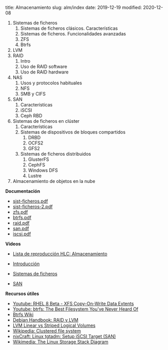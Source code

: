 title: Almacenamiento
slug: alm/index
date: 2019-12-19
modified: 2020-12-08

1. Sistemas de ficheros
    1. Sistemas de ficheros clásicos. Características
	1. Sistemas de ficheros. Funcionalidades avanzadas
	1. ZFS
	1. Btrfs
1. LVM
1. RAID
    1. Intro
    1. Uso de RAID software
    1. Uso de RAID hardware
1. NAS
    1. Usos y protocolos habituales
	1. NFS
	1. SMB y CIFS
1. SAN
    1. Características
    1. iSCSI
	1. Ceph RBD
1. Sistemas de ficheros en clúster
    1. Características
	1. Sistemas de dispositivos de bloques compartidos
	    1. DRBD
	    1. OCFS2
		1. GFS2
	1. Sistemas de ficheros distribuidos
	    1. GlusterFS
		1. CephFS
		1. Windows DFS
		1. Lustre
1. Almacenamiento de objetos en la nube

**Documentación**

* [sist-ficheros.pdf](https://github.com/albertomolina/beamer-focus/raw/main/sist-ficheros.pdf)
* [sist-ficheros-2.pdf](https://github.com/albertomolina/beamer-focus/raw/main/sist-ficheros-2.pdf)
* [zfs.pdf](https://github.com/albertomolina/beamer-focus/raw/main/zfs.pdf)
* [btrfs.pdf](https://github.com/albertomolina/beamer-focus/raw/main/btrfs.pdf)
* [raid.pdf](https://github.com/albertomolina/beamer-focus/raw/main/raid.pdf)
* [san.pdf](https://github.com/albertomolina/beamer-focus/raw/main/san.pdf)
* [iscsi.pdf](https://github.com/albertomolina/beamer-focus/raw/main/iscsi.pdf)

**Vídeos**

* [Lista de reproducción HLC: Almacenamiento](https://www.youtube.com/watch?v=csYdDpFSYHY&list=PLqSj8IWqKs1QPE_ubLeW-UTSOB98STDLh)

* [Introducción](https://www.youtube.com/watch?v=csYdDpFSYHY)
* [Sistemas de ficheros](https://www.youtube.com/watch?v=rG14OFsj5mM)
* [SAN](https://www.youtube.com/watch?v=g5IrCJdLx38)

**Recursos útiles**

* [Youtube: RHEL 8 Beta - XFS Copy-On-Write Data Extents](https://www.youtube.com/watch?v=YGX1d9WEJYI)
* [Youtube: btrfs: The Best Filesystem You've Never Heard Of](https://www.youtube.com/watch?v=-m01x3gHNjg)
* [Btrfs Wiki](https://btrfs.wiki.kernel.org/index.php/Main_Page)
* [Debian Handbook: RAID y LVM](https://debian-handbook.info/browse/es-ES/stable/advanced-administration.html#sect.raid-and-lvm)
* [LVM Linear vs Striped Logical Volumes](https://sysadmincasts.com/episodes/27-lvm-linear-vs-striped-logical-volumes)
* [Wikipedia: Clustered file system](https://en.wikipedia.org/wiki/Clustered\_file\_system)
* [nixCraft: Linux tgtadm: Setup iSCSI Target (SAN)](https://www.cyberciti.biz/tips/howto-setup-linux-iscsi-target-sanwith-tgt.html)
* [Wikimedia: The Linux Storage Stack Diagram](https://upload.wikimedia.org/wikipedia/commons/3/30/IO_stack_of_the_Linux_kernel.svg)
